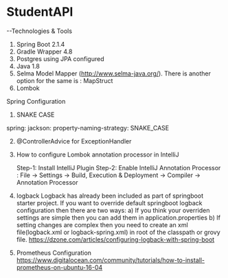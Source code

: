 # StudentAPI


--Technologies & Tools
1. Spring Boot 2.1.4
2. Gradle Wrapper 4.8
3. Postgres using JPA configured
4. Java 1.8
5. Selma Model Mapper (http://www.selma-java.org/). There is another option for the same is : MapStruct
6. Lombok


Spring Configuration

1. SNAKE CASE

spring:
    jackson:
      property-naming-strategy: SNAKE_CASE

2. @ControllerAdvice for ExceptionHandler

3. How to configure Lombok annotation processor in IntelliJ

    Step-1: Install IntelliJ Plugin
    Step-2: Enable IntelliJ Annotation Processor : File -> Settings -> Build, Execution & Deployment -> Compiler -> Annotation Processor

4. logback
    Logback has already been included as part of springboot starter project. If you want to override default springboot logback configuration then there are two ways:
    a) If you think your overriden settings are simple then you can add them in application.properties
    b) If setting changes are complex then you need to create an xml file(logback.xml or logback-spring.xml) in root of the classpath or grovy file.
    https://dzone.com/articles/configuring-logback-with-spring-boot

5. Prometheus Configuration
    https://www.digitalocean.com/community/tutorials/how-to-install-prometheus-on-ubuntu-16-04
